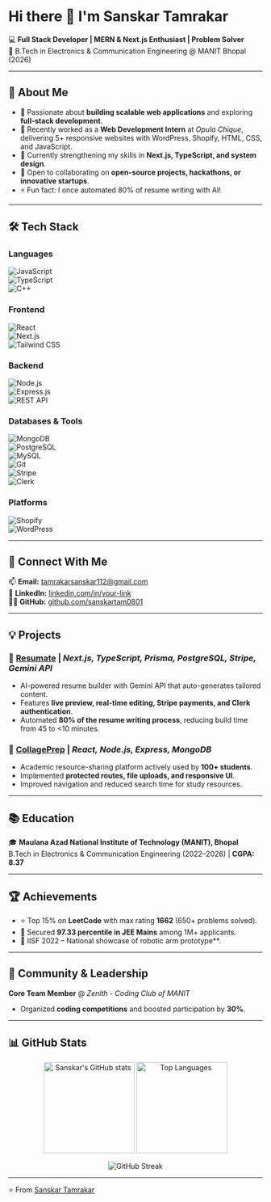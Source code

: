 # Hi there 👋 I'm Sanskar Tamrakar  

💻 **Full Stack Developer | MERN & Next.js Enthusiast | Problem Solver**  
📍 B.Tech in Electronics & Communication Engineering @ MANIT Bhopal (2026)  

---

## 🚀 About Me  
- 🌟 Passionate about **building scalable web applications** and exploring **full-stack development**.  
- 🔭 Recently worked as a **Web Development Intern** at *Opula Chique*, delivering 5+ responsive websites with WordPress, Shopify, HTML, CSS, and JavaScript.  
- 🌱 Currently strengthening my skills in **Next.js, TypeScript, and system design**.  
- 👯 Open to collaborating on **open-source projects, hackathons, or innovative startups**.  
- ⚡ Fun fact: I once automated 80% of resume writing with AI!  

---

## 🛠️ Tech Stack  

### Languages  
![JavaScript](https://img.shields.io/badge/JavaScript-F7DF1E?style=for-the-badge&logo=javascript&logoColor=black)  
![TypeScript](https://img.shields.io/badge/TypeScript-3178C6?style=for-the-badge&logo=typescript&logoColor=white)  
![C++](https://img.shields.io/badge/C++-00599C?style=for-the-badge&logo=c%2B%2B&logoColor=white)  

### Frontend  
![React](https://img.shields.io/badge/React-20232A?style=for-the-badge&logo=react&logoColor=61DAFB)  
![Next.js](https://img.shields.io/badge/Next.js-000000?style=for-the-badge&logo=next.js&logoColor=white)  
![Tailwind CSS](https://img.shields.io/badge/Tailwind_CSS-38B2AC?style=for-the-badge&logo=tailwind-css&logoColor=white)  

### Backend  
![Node.js](https://img.shields.io/badge/Node.js-339933?style=for-the-badge&logo=node.js&logoColor=white)  
![Express.js](https://img.shields.io/badge/Express.js-000000?style=for-the-badge&logo=express&logoColor=white)  
![REST API](https://img.shields.io/badge/REST-02569B?style=for-the-badge&logo=rest&logoColor=white)  

### Databases & Tools  
![MongoDB](https://img.shields.io/badge/MongoDB-4EA94B?style=for-the-badge&logo=mongodb&logoColor=white)  
![PostgreSQL](https://img.shields.io/badge/PostgreSQL-316192?style=for-the-badge&logo=postgresql&logoColor=white)  
![MySQL](https://img.shields.io/badge/MySQL-4479A1?style=for-the-badge&logo=mysql&logoColor=white)  
![Git](https://img.shields.io/badge/Git-F05032?style=for-the-badge&logo=git&logoColor=white)  
![Stripe](https://img.shields.io/badge/Stripe-626CD9?style=for-the-badge&logo=stripe&logoColor=white)  
![Clerk](https://img.shields.io/badge/Clerk-3C3C3D?style=for-the-badge&logo=clerk&logoColor=white)  

### Platforms  
![Shopify](https://img.shields.io/badge/Shopify-7AB55C?style=for-the-badge&logo=shopify&logoColor=white)  
![WordPress](https://img.shields.io/badge/WordPress-21759B?style=for-the-badge&logo=wordpress&logoColor=white)  


---

## 🔗 Connect With Me  
📫 **Email:** [tamrakarsanskar112@gmail.com](mailto:tamrakarsanskar112@gmail.com)  
💼 **LinkedIn:** [linkedin.com/in/your-link](https://www.linkedin.com/in/sanskar-tamrakar-306338271/)  
👨‍💻 **GitHub:** [github.com/sanskartam0801](https://github.com/sanskartam0801)  

---

## 💡 Projects  

### 🔹 [Resumate](https://resumate-oy7g.vercel.app/) | *Next.js, TypeScript, Prisma, PostgreSQL, Stripe, Gemini API*  
- AI-powered resume builder with Gemini API that auto-generates tailored content.  
- Features **live preview, real-time editing, Stripe payments, and Clerk authentication**.  
- Automated **80% of the resume writing process**, reducing build time from 45 to <10 minutes.  

### 🔹 [CollagePrep](https://collage-prep-git-main-sanskar-tamrakars-projects.vercel.app/) | *React, Node.js, Express, MongoDB*  
- Academic resource-sharing platform actively used by **100+ students**.  
- Implemented **protected routes, file uploads, and responsive UI**.  
- Improved navigation and reduced search time for study resources.

---

## 📚 Education  
🎓 **Maulana Azad National Institute of Technology (MANIT), Bhopal**  
B.Tech in Electronics & Communication Engineering (2022–2026) | **CGPA: 8.37**  

---

## 🏆 Achievements  
- ⭐ Top 15% on **LeetCode** with max rating **1662** (650+ problems solved).  
- 🎯 Secured **97.33 percentile in JEE Mains** among 1M+ applicants.  
- 🏅 IISF 2022 – National showcase of robotic arm prototype**.  

---

## 🤝 Community & Leadership  
**Core Team Member** @ *Zenith - Coding Club of MANIT*  
- Organized **coding competitions** and boosted participation by **30%**.  

---

## 📊 GitHub Stats  

<p align="center">
  <img src="https://github-readme-stats.vercel.app/api?username=sanskartam0801&show_icons=true&theme=tokyonight" alt="Sanskar's GitHub stats" height="180"/>
  <img src="https://github-readme-stats.vercel.app/api/top-langs/?username=sanskartam0801&layout=compact&theme=tokyonight" alt="Top Languages" height="180"/>
</p>

<p align="center">
  <img src="https://streak-stats.demolab.com/?user=sanskartam0801&theme=tokyonight" alt="GitHub Streak"/>
</p>

---

⭐️ From [Sanskar Tamrakar](https://github.com/sanskartam0801)  
